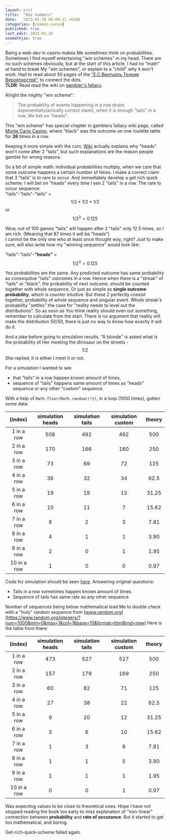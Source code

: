 ```yaml
---
layout: post
title:  "Due numbers"
date:   2023-05-20 00:00:11 +0200
categories: [common-sense]
published: true
last_edit: 2023-05-20
usemathjax: true
---
```


Being a web-dev in casino makes Me sometimes think on probabilities. Sometimes
I find myself entertaining "win schemes" in my head. There are no such schemes
obviously, but at the start of this article, I had no "math" at hand to break
My "win schemes", or explain to a "child" why it won't work. Had to read about
50 pages of the ["Е.С.Вентцель Теория
Вероятностей"](https://obuchalka.org/20190227107251/teoriya-veroyatnostei-ventcel-e-s-2006.html),
to connect the dots.  
**TLDR**: Read read the wiki on [gambler's fallacy](https://en.wikipedia.org/wiki/Gambler%27s_fallacy).

Alright the mighty "win scheme": 
> The probability of events happening in a row drops exponentially(actually correct claim),
> when it is enough "tails" in a row, We bet on "heads". 

This "win scheme" has special chapter in gamblers fallacy wiki page, 
called [Monte Carlo Casino](https://en.wikipedia.org/wiki/Gambler's_fallacy#Monte_Carlo_Casino),
where "black" was the outcome on one roulette table for **26** times in a row.

Keeping it more simple with the coin, [Wiki](https://en.wikipedia.org/wiki/Gambler's_fallacy#Coin_toss)
actually explains why "heads" won't come after 2 "tails", but such explanations
are the reason people gamble for wrong reasons. 

So a bit of simple math: individual probabilities multiply, 
when we care that some outcome happens a certain number of times. 
I make a correct claim that 3 "tails" is to rare to occur. And immediately develop
a get rich quick scheme: 
I will bet on "heads" every time I see 2 "tails" in a row.
The rare to occur sequence:  
"tails"-"tails"-"tails" = $$ 1/2 * 1/2 * 1/2$$ or  $$1/2^3 = 0.125 $$

Wow, out of 100 games "tails" will happen after 2 "tails" only 12.5 times, so I
am rich. (Meaning that 87 times it will be "heads")  
I cannot be the only one who at least once thought way, right? Just
to make sure, will also write how my "winning sequence" would look like: 

"tails"-"tails"-**"heads"** = $$ 1/2^3 = 0.125 $$ 

Yes probabilities are the same. Any predicted outcome has same probability as
consequtive "tails" outcomes in a row. Hence when there is a "streak" of
"tails" or "black", the probability of next outcome, should be counted together
with whole sequence. Or just as simple as **single outcome probability**, which
is counter intuitive. But these 2 perfectly coexist together, probability of
whole sequence and singular event. Whole streak's probability "settles" the
case for "reality needs to level out the distributions". So as soon as You
think reality should even out something, remember to calculate from the start.
There is no argument that reality will make the distribution 50/50, there is
just no way to know how exactly it will do it.

And a joke before going to simulation results. "A blonde" is asked what is the
probability of Her meeting the dinosaur on the streets - $$1/2$$ She replied,
it is either I meet it or not.

For a simulation I wanted to see 
* that "tails" in a row happen known amount of times, 
* sequence of "tails" happens same amount of times as "heads" sequence or any other "custom" sequence.

With a help of `Math.floor(Math.random()*2)`, in a loop (1000 times), gotten some data: 

|(index)|simulation heads|simulation tails|simulation custom|theory|    
|:---:|:---:|:---:|:---:|:---:|
|1 in a row|508|492|492|500|
|2 in a row|170|166|160|250|
|3 in a row|73|69|72|125|
|4 in a row|36|32|34|62.5|
|5 in a row|19|19|13|31.25|
|6 in a row|10|11|7|15.62|
|7 in a row|8|2|3|7.81|
|8 in a row|4|1|1|3.90|
|9 in a row|2|0|1|1.95|
|10 in a row|1|0|0|0.97| 

Code for simulation should be seen [here](https://github.com/DmitryAlCh/teorver). 
Answering original questions:
* Tails in a row sometimes happen known amount of times.
* Sequence of tails has same rate as any other sequence.

Number of sequences being below mathematical lead Me to double check with a "truly"
random sequence from [www.random.org](https://www.random.org/integers/?num=1000&min=0&max=1&col=1&base=10&format=html&rnd=new)
Here is the table from there:

|(index)|simulation heads|simulation tails|simulation custom|theory|    
|:---:|:---:|:---:|:---:|:---:|
|1 in a row|473|527|527|500|
|2 in a row|157|179|169|250|
|3 in a row|60|82|71|125|
|4 in a row|27|38|22|62.5|
|5 in a row|9|20|12|31.25|
|6 in a row|3|6|10|15.62|
|7 in a row|1|3|8|7.81|
|8 in a row|1|1|5|3.90|
|9 in a row|1|1|1|1.95|
|10 in a row|0|0|1|0.97| 

Was expecting values to be close to theoretical ones. Hope I have not stopped
reading the book too early to miss explanation of "non-linear" connection
between **probability** and **rate of occurance**.  But it started to get too
mathematical, and boring.

Get-rich-quick-scheme failed again.

